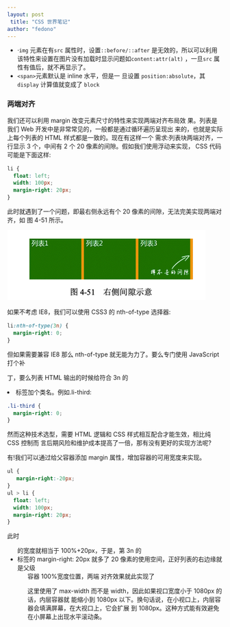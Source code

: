 ```yaml
---
layout: post
 title: "CSS 世界笔记" 
author: "fedono"
---
```




- ·`img` 元素在有`src` 属性时，设置`::before/::after` 是无效的，所以可以利用该特性来设置在图片没有加载时显示问题如`content:attr(alt)` ，一旦`src` 属性有值后，就不再显示了。
- `<span>`元素默认是 inline 水平，但是一 旦设置 `position:absolute`，其 `display` 计算值就变成了 `block` 

### 两端对齐

我们还可以利用 margin 改变元素尺寸的特性来实现两端对齐布局效
 果。列表是我们 Web 开发中是非常常见的，一般都是通过循环遍历呈现出 来的，也就是实际上每个列表的 HTML 样式都是一致的。现在有这样一个 需求:列表块两端对齐，一行显示 3 个，中间有 2 个 20 像素的间隙。假如我们使用浮动来实现， CSS 代码可能是下面这样:

```css
li {
  float: left;
  width: 100px;
  margin-right: 20px; 
}
```

此时就遇到了一个问题，即最右侧永远有个 20 像素的间隙，无法完美实现两端对齐，如 图 4-51 所示。

![image-20201115101039004](../assets/imgs/css-world/margin-00.png)

如果不考虑 IE8，我们可以使用 CSS3 的 nth-of-type 选择器:

```css
li:nth-of-type(3n) { 
  margin-right: 0;
}
```

但如果需要兼容 IE8 那么 nth-of-type 就无能为力了。要么专门使用 JavaScript 打个补

丁，要么列表 HTML 输出的时候给符合 3n 的<li>标签加个类名。例如.li-third:

```css
.li-third { 
  margin-right: 0;
}
```

然而这种技术选型，需要 HTML 逻辑和 CSS 样式相互配合才能生效，相比纯 CSS 控制而 言后期风险和维护成本提高了一倍，那有没有更好的实现方法呢?

有!我们可以通过给父容器添加 margin 属性，增加容器的可用宽度来实现。

```css
ul {
   margin-right:-20px;
}
ul > li {
  float: left; 
  width: 100px; 
  margin-right: 20px;
}
```

此时<ul>的宽度就相当于 100%+20px，于是，第 3n 的<li>标签的 margin-right: 20px 就多了 20 像素的使用空间，正好列表的右边缘就是父级<ul>容器 100%宽度位置，两端 对齐效果就此实现了



这里使用了 max-width 而不是 width，因此如果视口宽度小于 1080px 的话，内层容器就 能缩小到 1080px 以下。换句话说，在小视口上，内层容器会填满屏幕，在大视口上，它会扩展 到 1080px。这种方式能有效避免在小屏幕上出现水平滚动条。